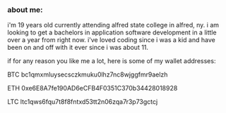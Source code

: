 ### about me:

i'm 19 years old currently attending alfred state college in alfred, ny. i am looking to get a bachelors in application software development in a little over a year from right now. i've loved coding since i was a kid and have been on and off with it ever since i was about 11. 

if for any reason you like me a lot, here is some of my wallet addresses:

BTC bc1qmxmluysecsczkmuku0lhz7nc8wjggfmr9aelzh

ETH 0xe6E8A7fe190AD6eCFB4F0351C370b34428018928

LTC ltc1qws6fqu7t8f8fntxd53tt2n06zqa7r3p73gctcj


<!--
**green-new/green-new** is a ✨ _special_ ✨ repository because its `README.md` (this file) appears on your GitHub profile.

Here are some ideas to get you started:

- 🔭 I’m currently working on ...
- 🌱 I’m currently learning ...
- 👯 I’m looking to collaborate on ...
- 🤔 I’m looking for help with ...
- 💬 Ask me about ...
- 📫 How to reach me: ...
- 😄 Pronouns: ...
- ⚡ Fun fact: ...
-->
